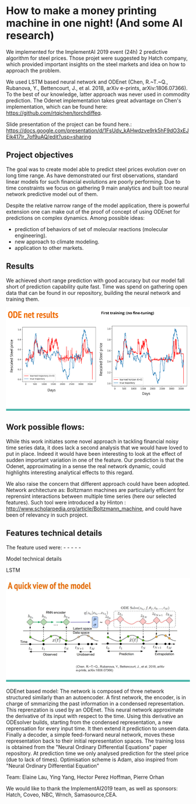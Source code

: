 # How to make a money printing machine in one night! (And some AI research)

We implemented for the ImplementAI 2019 event (24h) 2 predictive algorithm for steel prices.
Those projet were suggested by Hatch company, which provided important insights on the steel markets and idea on how to approach the problem.

We used LSTM based neural network and ODEnet (Chen, R.~T.~Q., Rubanova, Y., Bettencourt, J., et al. 2018, arXiv e-prints, arXiv:1806.07366). To the best of our knowledge, latter approach was never used in commodity prediction.
The Odenet implementation takes great advantage on Chen's implementation, which can be found here: https://github.com/rtqichen/torchdiffeq.

Slide presentation of the project can be found here.: https://docs.google.com/presentation/d/1FsUdv_kAHwdzve9rk5hF9dO3xEJEik417lr_7of9uAQ/edit?usp=sharing

## Project objectives
  
  The goal was to create model able to predict steel prices evolution over on long time range.
  As have demonstrated our first observations, standard linear models for such financial evolutions are poorly performing.
  Due to time constraints we focus on gathering 9 main analytics and built too neural network predictive model out of them.
  
  Despite the relative narrow range of the model application, there is powerful extension one can make out of the proof of concept of using ODEnet for predictions on complex dynamics.
Among possible ideas:
  - prediction of behaviors of set of molecular reactions (molecular engineering).
  - new approach to climate modeling.
  - application to other markets.
    
## Results
    
  We achieved short range prediction with good accuracy but our model fall short of prediction capability quite fast.
  Time was spend on gathering open data that can be found in our repository, building the neural network and training them.
  
![](Images/Presentation%20(1).png)
    
## Work possible flows:

  While this work initiates some novel approach in tackling financial noisy time series data, it does lack a second analysis that we would have loved to put in place. Indeed it would have been interesting to look at the effect of sudden important variation in one of the feature. Our prediction is that the Odenet, approximating in a sense the real network dynamic, could highlights interesting analytical effects to this regard. 
   
  We also raise the concern that different approach could have been adopted. Network architecture as: Boltzmann machines are particularly efficient for reprensint interactions between multiple time series (here our selected features). Such tool were introduced a by Hinton : http://www.scholarpedia.org/article/Boltzmann_machine, and could have been of relevancy in such project.
    
## Features technical details

  The feature used were:
    -
    -
    -
    -
    -
    

Model technical details
     
   LSTM
     
![](Images/ODEnet.jpg?raw=true "Title")
     
   ODEnet based model:
The network is composed of three network structured similarly than an autoencoder.
A first network, the encoder, is in charge of smmarizing the past information in a condensed representation.
This reprenzation is used by an ODEnet. This neural network approximate the derivative of its input with respect to the time. Using this derivative an ODEsolver builds, starting from the condensed representation, a new reprensation for every input time. It then extend it prediction to unseen data. Finally a decoder, a simple feed-forward neural network, moves these representation back to their initial representation spaces.
The training loss is obtained from the "Neural Ordinary Differential Equations" paper repository. At prediction time we only analysed prediction for the steel price (due to lack of times).
Optimisation scheme is Adam, also inspired from "Neural Ordinary Differential Equation"
   

Team: Elaine Lau, Ying Yang, Hector Perez Hoffman, Pierre Orhan

We would like to thank the ImplementAI2019 team, as well as sponsors: Hatch, Coveo, NBC, Wrnch, Samasource,CEA.





